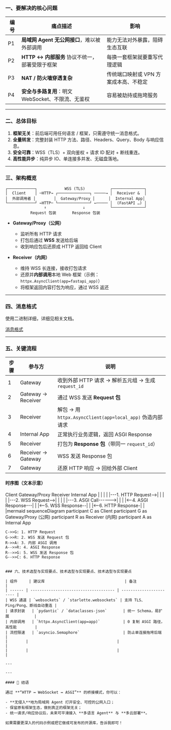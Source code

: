 ### 一、要解决的核心问题

| 编号 | 痛点描述                             | 影响                    |
| -- | -------------------------------- | --------------------- |
| P1 | **局域网 Agent 无公网接口**，难以被外部调用      | 能力无法对外暴露，阻碍生态互联       |
| P2 | **HTTP ↔ 内部服务** 协议不统一，部署受限于框架    | 每换一套框架就要重写代理逻辑        |
| P3 | **NAT / 防火墙穿透复杂**                | 传统端口映射或 VPN 方案成本高、不稳定 |
| P4 | **安全与多路复用**：明文 WebSocket、不限流、无鉴权 | 容易被劫持或拖垮服务            |

---

### 二、总体目标

1. **框架无关**：前后端可用任何语言 / 框架，只需遵守统一消息格式。
2. **全量转发**：完整封装 HTTP 方法、路径、Headers、Query、Body 与响应信息。
3. **安全可靠**：WSS（TLS）+ 双向鉴权 + 请求 ID 配对 + 断线重连。
4. **高性能异步**：纯异步 IO、单连接多并发、无磁盘落地。

---

### 三、架构概览

```text
┌────────────┐            WSS (TLS)           ┌──────────────┐
│  Client    │ ─HTTP→ ┌──────────────┐ ─────→ │  Receiver &  │
│  外部调用者 │        │  Gateway/Proxy │      │  Internal App│
└────────────┘ ←HTTP─ └──────────────┘ ←───── │  (FastAPI …) │
                 ↑                ↓           └──────────────┘
           Request 包装       Response 包装
```

* **Gateway/Proxy（公网）**

  * 监听所有 HTTP 请求
  * 打包后通过 **WSS** 发送给后端
  * 收到响应包后还原成 HTTP 返回给 Client
* **Receiver（内网）**

  * 维持 WSS 长连接，接收打包请求
  * 还原并**内部调用**本地 Web 框架（示例：`httpx.AsyncClient(app=fastapi_app)`）
  * 将框架返回内容打包为响应，通过 WSS 返还

---

### 四、消息格式

使用二进制详细，详细见相关文档。

[消息格式](./proxy-protocol.md)

---

### 五、关键流程

| 步骤 | 参与方                | 说明                                               |
| -- | ------------------ | ------------------------------------------------ |
| 1  | Gateway            | 收到外部 HTTP 请求 → 解析五元组 → 生成 `request_id`           |
| 2  | Gateway → Receiver | 通过 WSS 发送 **Request 包**                          |
| 3  | Receiver           | 解包 → 用 `httpx.AsyncClient(app=local_app)` 伪造内部请求 |
| 4  | Internal App       | 正常执行业务逻辑，返回 ASGI Response                        |
| 5  | Receiver           | 打包为 **Response 包**（带同一 `request_id`）             |
| 6  | Receiver → Gateway | WSS 发送 Response 包                                |
| 7  | Gateway            | 还原 HTTP 响应 → 回给外部 Client                         |

#### 时序图（文本示意）

Client           Gateway/Proxy          Receiver             Internal App
\|                    |                    |                      |
\|---1. HTTP Request-->|                    |                      |
\|                    |---2. WSS Request-->|                      |
\|                    |                    |---3. ASGI Call------>|
\|                    |                    |<--4. ASGI Response---|
\|                    |<--5. WSS Response--|                      |
|<--6. HTTP Response-|                    |                      |mermaid
sequenceDiagram
participant C as Client
participant G as Gateway/Proxy (公网)
participant R as Receiver (内网)
participant A as Internal App

```
C->>G: 1. HTTP Request
G->>R: 2. WSS 发送 Request 包
R->>A: 3. 内部 ASGI 调用
A-->>R: 4. ASGI Response
R-->>G: 5. WSS 发送 Response 包
G-->>C: 6. HTTP Response
```

```

### 六、技术选型与实现要点、技术选型与实现要点、技术选型与实现要点

| 组件     | 建议库                                   | 备注                      |
| ------ | ------------------------------------- | ----------------------- |
| WSS 通道 | `websockets` / `starlette.websockets` | 支持 TLS、Ping/Pong、断线自动重连 |
| 请求封装   | `pydantic` / `dataclasses-json`       | 统一 Schema，易扩展           |
| 内部调用   | `httpx.AsyncClient(app=app)`          | 0 复制 ASGI 路径，高性能        |
| 流控限速   | `asyncio.Semaphore`                   | 防止单连接拖垮后端               |
|        |                                       |                         |
|        |                                       |                         |

---

---

#### 📌 结语

通过 **“HTTP ↔ WebSocket ↔ ASGI”** 的桥接模式，你可以：

- **无侵入**地为局域网 Agent 打开安全、可控的公网入口；
- 保留原有框架生态，做到真正的框架无关；
- 统一请求/响应协议后，未来可平滑接入 **多语言 Agent** 与 **多云部署**。

如果需要更深入的代码示例或把它做成可发布的开源库，告诉我即可！
```
